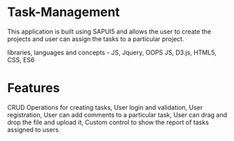 # Task-Management

This application is built using SAPUI5 and allows the user to create the projects and user can assign the tasks to a particular project.

libraries, languages and concepts - JS, Jquery, OOPS JS, D3.js, HTML5, CSS, ES6

# Features
CRUD Operations for creating tasks, 
User login and validation, 
User registration, 
User can add comments to a particular task, 
User can drag and drop the file and upload it, 
Custom control to show the report of tasks assigned to users
